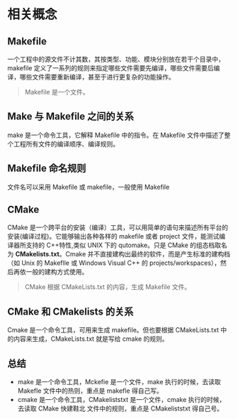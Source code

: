 # 相关概念

## Makefile

一个工程中的源文件不计其数，其按类型、功能、模块分别放在若干个目录中，makefile 定义了一系列的规则来指定哪些文件需要先编译，哪些文件需要后编译，哪些文件需要重新编译，甚至于进行更复杂的功能操作。

> Makefile 是一个文件。

## Make 与 Makefile 之间的关系

make 是一个命令工具，它解释 Makefile 中的指令。在 Makefile 文件中描述了整个工程所有文件的编译顺序、编译规则。

## Makefile 命名规则

文件名可以采用 Makefile 或 makefile，一般使用 Makefile

## CMake

CMake 是一个跨平台的安装（编译）工具，可以用简单的语句来描述所有平台的安装(编译过程)。它能够输出各种各样的 makefile 或者 project 文件，能测试编译器所支持的 C++特性,类似 UNIX 下的 qutomake。只是 CMake 的组态档取名为 **CMakelists.txt**。Cmake 并不直接建构出最终的软件，而是产生标准的建构档（如 Unix 的 Makeflle 或 Windows Visual C++ 的 projects/workspaces），然后再依一般的建构方式使用。

> CMake 根据 CMakeLists.txt 的内容，生成 Makefile 文件。

## CMake 和 CMakelists 的关系

Cmake 是一个命令工具，可用来生成 makefile。但也要根据 CMakeLists.txt 中的内容来生成，CMakeLists.txt 就是写给 cmake 的规则。

## 总结

- make 是一个命令工具，Mckefie 是一个文件，make 执行的时候，去读取 Makefle 文件中的热则，重点是 makefle 得自己写。
- cmake 是一个命令工具，CMakeliststxt 是一个文件，cmake 执行的时候，去读取 CMake 快建鞋北 文件中的规则，重点是 CMakeliststxt 得自己号。

